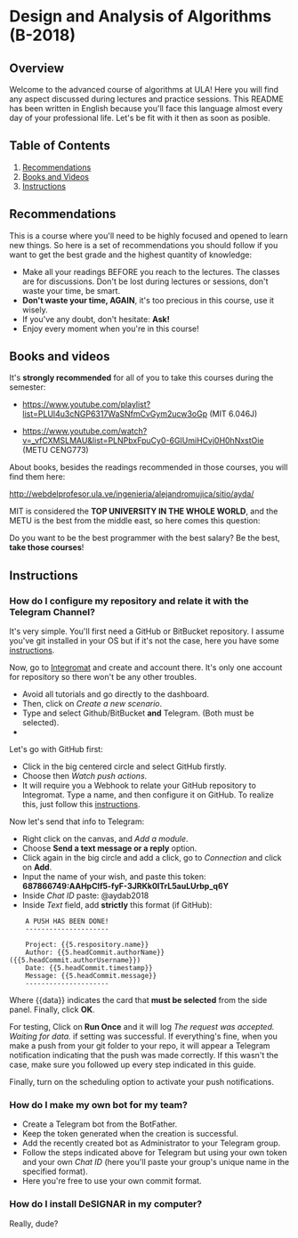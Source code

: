 # Design and Analysis of Algorithms (B-2018)

## Overview

Welcome to the advanced course of algorithms at ULA! Here
you will find any aspect discussed during lectures and 
practice sessions. This README has been written in English
because you'll face this language almost every day of your 
professional life. Let's be fit with it then as soon as posible.

## Table of Contents

1. [Recommendations](#recomendations)
2. [Books and Videos](#books-and-videos)
3. [Instructions](#instructions)

## Recommendations

This is a course where you'll need to be highly focused and
opened to learn new things. So here is a set of recommendations
you should follow if you want to get the best grade and the highest
quantity of knowledge:

- Make all your readings BEFORE you reach to the lectures. The classes are for discussions.
Don't be lost during lectures or sessions, don't waste your time, be smart.
- **Don't waste your time, AGAIN**, it's too precious in this course, use it
wisely.
- If you've any doubt, don't hesitate: **Ask!**
- Enjoy every moment when you're in this course!

## Books and videos

It's **strongly recommended** for all of you to take this courses during the semester:

- https://www.youtube.com/playlist?list=PLUl4u3cNGP6317WaSNfmCvGym2ucw3oGp (MIT 6.046J)

- https://www.youtube.com/watch?v=_vfCXMSLMAU&list=PLNPbxFpuCy0-6GIUmiHCvj0H0hNxstOie (METU CENG773)

About books, besides the readings recommended in those courses, you will find them here:

http://webdelprofesor.ula.ve/ingenieria/alejandromujica/sitio/ayda/

MIT is considered the **TOP UNIVERSITY IN THE WHOLE WORLD**, and the METU is 
the best from the middle east, so here comes this question:

Do you want to be the best programmer with the best salary? Be the best, **take those courses**! 

## Instructions

### How do I configure my repository and relate it with the Telegram Channel?

It's very simple. You'll first need a GitHub or BitBucket repository. I assume you've
git installed in your OS but if it's not the case, here you have some [instructions](https://www.linode.com/docs/development/version-control/how-to-install-git-on-linux-mac-and-windows/).

Now, go to [Integromat](https://www.integromat.com/) and create and account there.
It's only one account for repository so there won't be any other troubles.

- Avoid all tutorials and go directly to the dashboard. 
- Then, click on *Create a new scenario*.
- Type and select Github/BitBucket **and** Telegram. (Both must be selected).
- 
Let's go with GitHub first:

- Click in the big centered circle and select GitHub firstly.
- Choose then *Watch push actions*.
- It will require you a Webhook to relate your GitHub repository to Integromat. Type a name, and then configure it on GitHub. To realize this, just follow this [instructions](https://support.hockeyapp.net/kb/third-party-bug-trackers-services-and-webhooks/how-to-set-up-a-webhook-in-github).

Now let's send that info to Telegram:

- Right click on the canvas, and *Add a module*.
- Choose **Send a text message or a reply** option.
- Click again in the big circle and add a click, go to *Connection* and click on **Add**.
- Input the name of your wish, and paste this token: **687866749:AAHpCIf5-fyF-3JRKk0ITrL5auLUrbp_q6Y**
- Inside *Chat ID* paste: @aydab2018
- Inside *Text* field, add **strictly** this format (if GitHub):

```
    A PUSH HAS BEEN DONE!
    ---------------------

    Project: {{5.respository.name}}
    Author: {{5.headCommit.authorName}} ({{5.headCommit.authorUsername}})
    Date: {{5.headCommit.timestamp}}
    Message: {{5.headCommit.message}}
    ---------------------
```

Where {{data}} indicates the card that **must be selected** from the side panel. Finally, click **OK**.

For testing, Click on **Run Once** and it will log *The request was accepted. Waiting for data.* if setting was successful. If everything's fine, when you make a push from your git folder to your repo, it will appear a Telegram notification indicating that the push was made correctly. If this wasn't the case, make sure you followed up every step indicated in this guide.

Finally, turn on the scheduling option to activate your push notifications.

### How do I make my own bot for my team?

- Create a Telegram bot from the BotFather.
- Keep the token generated when the creation is successful.
- Add the recently created bot as Administrator to your Telegram group.
- Follow the steps indicated above for Telegram but using your own token and your
own *Chat ID* (here you'll paste your group's unique name in the specified format).
- Here you're free to use your own commit format.

### How do I install DeSIGNAR in my computer?

Really, dude?